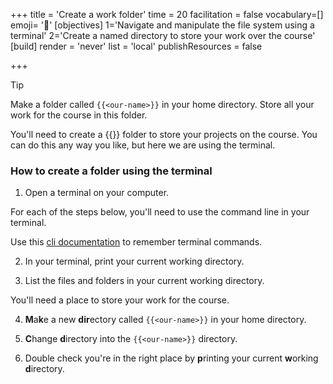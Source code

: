 +++
title = 'Create a work folder'
time = 20
facilitation = false
vocabulary=[]
emoji= '🧰'
[objectives]
1='Navigate and manipulate the file system using a terminal'
2='Create a named directory to store your work over the course'
[build]
  render = 'never'
  list = 'local'
  publishResources = false

+++

> [!TIP]
> Make a folder called `{{<our-name>}}` in your home directory. Store all your work for the course in this folder.

You'll need to create a {{<our-name>}} folder to store your projects on the course. You can do this any way you like, but here we are using the terminal.

### How to create a folder using the terminal

1. Open a terminal on your computer.

For each of the steps below, you'll need to use the command line in your terminal.

Use this [cli documentation](https://www.techrepublic.com/article/16-terminal-commands-every-user-should-know/) to remember terminal commands.

2. In your terminal, print your current working directory.

3. List the files and folders in your current working directory.

You'll need a place to store your work for the course.

4. **M**a**k**e a new **dir**ectory called `{{<our-name>}}` in your home directory.

5. **C**hange **d**irectory into the `{{<our-name>}}` directory.

6. Double check you're in the right place by **p**rinting your current **w**orking **d**irectory.
